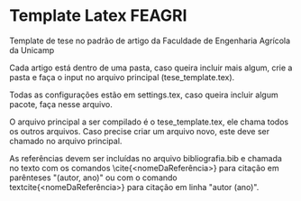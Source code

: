 # Template Latex FEAGRI
Template de tese no padrão de artigo da Faculdade de Engenharia Agrícola da Unicamp

Cada artigo está dentro de uma pasta, caso queira incluir mais algum, crie a pasta e faça o input no arquivo principal (tese_template.tex).

Todas as configurações estão em settings.tex, caso queira incluir algum pacote, faça nesse arquivo.

O arquivo principal a ser compilado é o tese_template.tex, ele chama todos os outros arquivos. Caso precise criar um arquivo novo, este deve ser chamado no arquivo principal.

As referências devem ser incluídas no arquivo bibliografia.bib e chamada no texto com os comandos \cite{<nomeDaReferência>} para citação em parênteses "(autor, ano)" ou com o comando textcite{<nomeDaReferência>} para citação em linha "autor (ano)".
